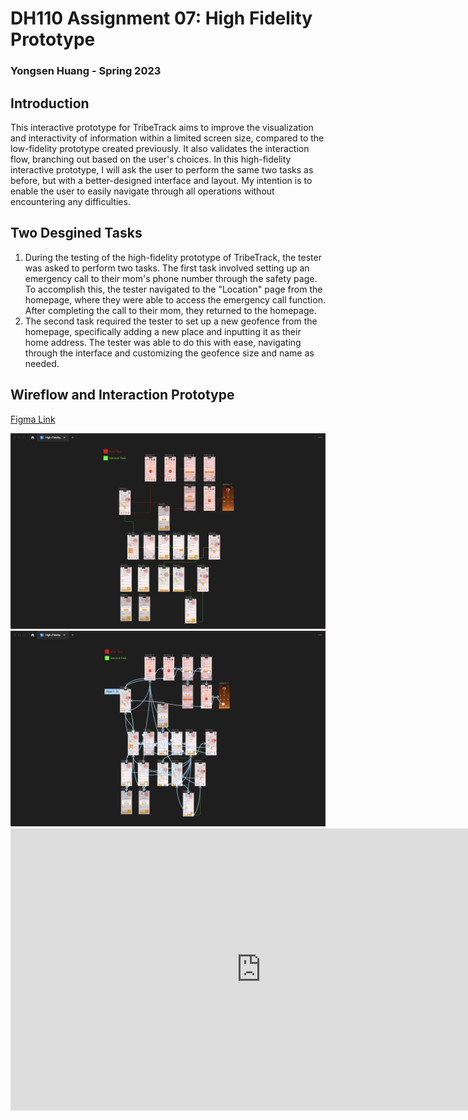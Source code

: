 # DH110 Assignment 07: High Fidelity Prototype
### Yongsen Huang - Spring 2023

## Introduction
This interactive prototype for TribeTrack aims to improve the visualization and interactivity of information within a limited screen size, compared to the low-fidelity prototype created previously. It also validates the interaction flow, branching out based on the user's choices. In this high-fidelity interactive prototype, I will ask the user to perform the same two tasks as before, but with a better-designed interface and layout. My intention is to enable the user to easily navigate through all operations without encountering any difficulties.

## Two Desgined Tasks
1. During the testing of the high-fidelity prototype of TribeTrack, the tester was asked to perform two tasks. The first task involved setting up an emergency call to their mom's phone number through the safety page. To accomplish this, the tester navigated to the "Location" page from the homepage, where they were able to access the emergency call function. After completing the call to their mom, they returned to the homepage.
2. The second task required the tester to set up a new geofence from the homepage, specifically adding a new place and inputting it as their home address. The tester was able to do this with ease, navigating through the interface and customizing the geofence size and name as needed.

## Wireflow and Interaction Prototype
[Figma Link](https://www.figma.com/file/LUVFanPDicMw6mCunnuDFt/High-Fidelity?type=design&node-id=0%3A1&t=jlLC4x4jRhguLyDq-1)

<img src="./wireflow.png">

<img src="./interaction.png">

<iframe style="border: 1px solid rgba(0, 0, 0, 0.1);" width="800" height="450" src="https://www.figma.com/embed?embed_host=share&url=https%3A%2F%2Fwww.figma.com%2Ffile%2FLUVFanPDicMw6mCunnuDFt%2FHigh-Fidelity%3Ftype%3Ddesign%26node-id%3D0%253A1%26t%3DjlLC4x4jRhguLyDq-1" allowfullscreen></iframe>
